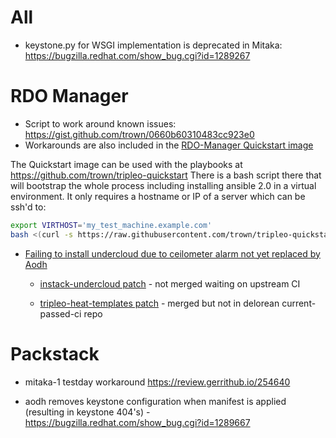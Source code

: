 # All

* keystone.py for WSGI implementation is deprecated in Mitaka: https://bugzilla.redhat.com/show_bug.cgi?id=1289267

# RDO Manager
* Script to work around known issues: https://gist.github.com/trown/0660b60310483cc923e0
* Workarounds are also included in the [RDO-Manager Quickstart image](https://ci.centos.org/artifacts/rdo/images/mitaka/delorean/)

The Quickstart image can be used with the playbooks at https://github.com/trown/tripleo-quickstart
There is a bash script there that will bootstrap the whole process including installing ansible 2.0 in a virtual environment.
It only requires a hostname or IP of a server which can be ssh'd to:

```bash    
export VIRTHOST='my_test_machine.example.com'
bash <(curl -s https://raw.githubusercontent.com/trown/tripleo-quickstart/master/quickstart.sh)
```
* [Failing to install undercloud due to ceilometer alarm not yet replaced by Aodh](https://bugs.launchpad.net/tripleo/+bug/1521922)

    * [instack-undercloud patch](https://review.openstack.org/#/c/253716/) - not merged waiting on upstream CI

    * [tripleo-heat-templates patch](https://review.openstack.org/#/c/253717/) - merged but not in delorean current-passed-ci repo

# Packstack

  * mitaka-1 testday workaround https://review.gerrithub.io/254640

* aodh removes keystone configuration when manifest is applied (resulting in keystone 404's) - https://bugzilla.redhat.com/show_bug.cgi?id=1289667


